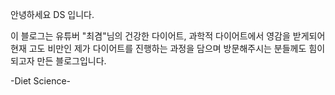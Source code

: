 안녕하세요 DS 입니다.

이 블로그는 유튜버 "최겸"님의 건강한 다이어트, 과학적 다이어트에서
영감을 받게되어 현재 고도 비만인 제가 다이어트를 진행하는 과정을 담으며
방문해주시는 분들께도 힘이 되고자 만든 블로그입니다.

-Diet Science-
